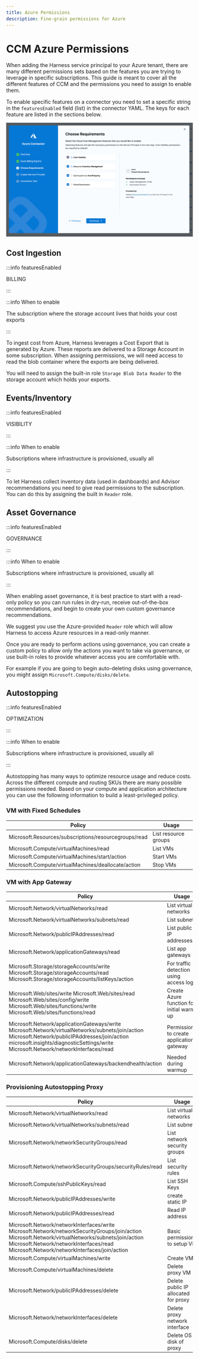```yaml
---
title: Azure Permissions
description: Fine-grain permissions for Azure
---
```


# CCM Azure Permissions

When adding the Harness service principal to your Azure tenant, there are many different permissions sets based on the features you are trying to leverage in specific subscriptions. This guide is meant to cover all the different features of CCM and the permissions you need to assign to enable them.

To enable specific features on a connector you need to set a specific string in the `featuresEnabled` field (list) in the connector YAML. The keys for each feature are listed in the sections below.

![](../../../static/ccm-azure-connector-features.png)

## Cost Ingestion

:::info featuresEnabled

BILLING

:::

:::info When to enable

The subscription where the storage account lives that holds your cost exports

:::

To ingest cost from Azure, Harness leverages a Cost Export that is generated by Azure. These reports are delivered to a Storage Account in some subscription. When assigning permissions, we will need access to read the blob container where the exports are being delivered.

You will need to assign the built-in role `Storage Blob Data Reader` to the storage account which holds your exports.

## Events/Inventory

:::info featuresEnabled

VISIBILITY

:::

:::info When to enable

Subscriptions where infrastructure is provisioned, usually all

:::

To let Harness collect inventory data (used in dashboards) and Advisor recommendations you need to give read permissions to the subscription. You can do this by assigning the built in `Reader` role.

## Asset Governance

:::info featuresEnabled

GOVERNANCE

:::

:::info When to enable

Subscriptions where infrastructure is provisioned, usually all

:::

When enabling asset governance, it is best practice to start with a read-only policy so you can run rules in dry-run, receive out-of-the-box recommendations, and begin to create your own custom governance recommendations.

We suggest you use the Azure-provided `Reader` role which will allow Harness to access Azure resources in a read-only manner.

Once you are ready to perform actions using governance, you can create a custom policy to allow only the actions you want to take via governance, or use built-in roles to provide whatever access you are comfortable with.

For example if you are going to begin auto-deleting disks using governance, you might assign `Microsoft.Compute/disks/delete`.

## Autostopping

:::info featuresEnabled

OPTIMIZATION

:::

:::info When to enable

Subscriptions where infrastructure is provisioned, usually all

:::

Autostopping has many ways to optimize resource usage and reduce costs. Across the different compute and routing SKUs there are many possible permissions needed. Based on your compute and application architecture you can use the following information to build a least-privileged policy.

### VM with Fixed Schedules

| Policy                                                | Usage                |
|-------------------------------------------------------|----------------------|
| Microsoft.Resources/subscriptions/resourcegroups/read | List resource groups |
| Microsoft.Compute/virtualMachines/read                | List VMs             |
| Microsoft.Compute/virtualMachines/start/action        | Start VMs            |
| Microsoft.Compute/virtualMachines/deallocate/action   | Stop VMs             |

### VM with App Gateway

| Policy                                                                                                                                                                                                                                  | Usage                                     |
|-----------------------------------------------------------------------------------------------------------------------------------------------------------------------------------------------------------------------------------------|-------------------------------------------|
| Microsoft.Network/virtualNetworks/read                                                                                                                                                                                                  | List virtual networks                     |
| Microsoft.Network/virtualNetworks/subnets/read                                                                                                                                                                                          | List subnets                              |
| Microsoft.Network/publicIPAddresses/read                                                                                                                                                                                                | List public IP addresses                  |
| Microsoft.Network/applicationGateways/read                                                                                                                                                                                              | List app gateways                         |
| Microsoft.Storage/storageAccounts/write Microsoft.Storage/storageAccounts/read Microsoft.Storage/storageAccounts/listKeys/action                                                                                                        | For traffic detection using access logs   |
| Microsoft.Web/sites/write Microsoft.Web/sites/read Microsoft.Web/sites/config/write Microsoft.Web/sites/functions/write Microsoft.Web/sites/functions/read                                                                              | Create Azure function for initial warm up |
| Microsoft.Network/applicationGateways/write Microsoft.Network/virtualNetworks/subnets/join/action  Microsoft.Network/publicIPAddresses/join/action microsoft.insights/diagnosticSettings/write Microsoft.Network/networkInterfaces/read | Permissions to create application gateway |
| Microsoft.Network/applicationGateways/backendhealth/action                                                                                                                                                                              | Needed during warmup                      |

### Provisioning Autostopping Proxy

| Policy                                                                                                                                                                                                                                       | Usage                                |
|----------------------------------------------------------------------------------------------------------------------------------------------------------------------------------------------------------------------------------------------|--------------------------------------|
| Microsoft.Network/virtualNetworks/read                                                                                                                                                                                                       | List virtual networks                |
| Microsoft.Network/virtualNetworks/subnets/read                                                                                                                                                                                               | List subnets                         |
| Microsoft.Network/networkSecurityGroups/read                                                                                                                                                                                                 | List network security groups         |
| Microsoft.Network/networkSecurityGroups/securityRules/read                                                                                                                                                                                   | List security rules                  |
| Microsoft.Compute/sshPublicKeys/read                                                                                                                                                                                                         | List SSH Keys                        |
| Microsoft.Network/publicIPAddresses/write                                                                                                                                                                                                    | create static IP                     |
| Microsoft.Network/publicIPAddresses/read                                                                                                                                                                                                     | Read IP address                      |
| Microsoft.Network/networkInterfaces/write Microsoft.Network/networkSecurityGroups/join/action Microsoft.Network/virtualNetworks/subnets/join/action Microsoft.Network/networkInterfaces/read Microsoft.Network/networkInterfaces/join/action | Basic permissions to setup VM        |
| Microsoft.Compute/virtualMachines/write                                                                                                                                                                                                      | Create VM                            |
| Microsoft.Compute/virtualMachines/delete                                                                                                                                                                                                     | Delete proxy VM                      |
| Microsoft.Network/publicIPAddresses/delete                                                                                                                                                                                                   | Delete public IP allocated for proxy |
| Microsoft.Network/networkInterfaces/delete                                                                                                                                                                                                   | Delete proxy network interface       |
| Microsoft.Compute/disks/delete                                                                                                                                                                                                               | Delete OS disk of proxy              |
